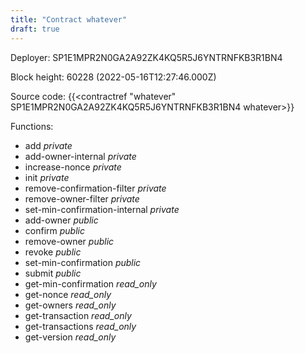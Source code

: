 ```yaml
---
title: "Contract whatever"
draft: true
---
```

Deployer: SP1E1MPR2N0GA2A92ZK4KQ5R5J6YNTRNFKB3R1BN4


 



Block height: 60228 (2022-05-16T12:27:46.000Z)

Source code: {{<contractref "whatever" SP1E1MPR2N0GA2A92ZK4KQ5R5J6YNTRNFKB3R1BN4 whatever>}}

Functions:

* add _private_
* add-owner-internal _private_
* increase-nonce _private_
* init _private_
* remove-confirmation-filter _private_
* remove-owner-filter _private_
* set-min-confirmation-internal _private_
* add-owner _public_
* confirm _public_
* remove-owner _public_
* revoke _public_
* set-min-confirmation _public_
* submit _public_
* get-min-confirmation _read_only_
* get-nonce _read_only_
* get-owners _read_only_
* get-transaction _read_only_
* get-transactions _read_only_
* get-version _read_only_
